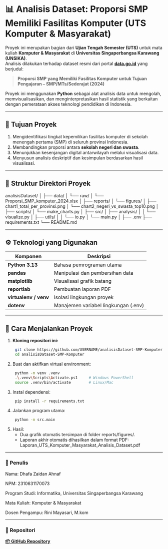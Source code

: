 # 📊 Analisis Dataset: Proporsi SMP Memiliki Fasilitas Komputer (UTS Komputer & Masyarakat)

Proyek ini merupakan bagian dari **Ujian Tengah Semester (UTS)** untuk mata kuliah **Komputer & Masyarakat** di **Universitas Singaperbangsa Karawang (UNSIKA)**.  
Analisis dilakukan terhadap dataset resmi dari portal **[data.go.id](https://data.go.id)** yang berjudul:

> **Proporsi SMP yang Memiliki Fasilitas Komputer untuk Tujuan Pengajaran – SMP/MTs/Sederajat (2024)**

Proyek ini menggunakan **Python** sebagai alat analisis data untuk mengolah, memvisualisasikan, dan menginterpretasikan hasil statistik yang berkaitan dengan pemerataan akses teknologi pendidikan di Indonesia.

---

## 🧭 Tujuan Proyek

1. Mengidentifikasi tingkat kepemilikan fasilitas komputer di sekolah menengah pertama (SMP) di seluruh provinsi Indonesia.  
2. Membandingkan proporsi antara **sekolah negeri dan swasta**.  
3. Menunjukkan kesenjangan digital antarwilayah melalui visualisasi data.  
4. Menyusun analisis deskriptif dan kesimpulan berdasarkan hasil visualisasi.

---

## 🧩 Struktur Direktori Proyek
analisisDataset/
│
├── data/
│ └── raw/
│ └── Proporsi_SMP_komputer_2024.xlsx
│
├── reports/
│ └── figures/
│ ├── chart1_total_per_provinsi.png
│ └── chart2_negeri_vs_swasta_top10.png
│
├── scripts/
│ └── make_charts.py
│
├── src/
│ ├── analysis/
│ │ └── visualize.py
│ ├── utils/
│ │ └── io.py
│ └── main.py
│
├── .env
├── requirements.txt
└── README.md

---

## ⚙️ Teknologi yang Digunakan

| Komponen | Deskripsi |
|----------|------------|
| **Python 3.13** | Bahasa pemrograman utama |
| **pandas** | Manipulasi dan pembersihan data |
| **matplotlib** | Visualisasi grafik batang |
| **reportlab** | Pembuatan laporan PDF |
| **virtualenv / venv** | Isolasi lingkungan proyek |
| **dotenv** | Manajemen variabel lingkungan (.env) |

---

## 🚀 Cara Menjalankan Proyek

1. **Kloning repositori ini:**
   ```bash
    git clone https://github.com/USERNAME/analisisDataset-SMP-Komputer.git
    cd analisisDataset-SMP-Komputer
   ```
2. Buat dan aktifkan virtual environment:
   ```bash
    python -m venv .venv
    .\.venv\Scripts\Activate.ps1     # Windows PowerShell
    source .venv/bin/activate        # Linux/Mac
   ```
4. Instal dependensi:
   ```bash
    pip install -r requirements.txt
   ```
6. Jalankan program utama:
   ```bash
    python -m src.main
   ```
8. Hasil:
   - Dua grafik otomatis tersimpan di folder reports/figures/.
   - Laporan akhir otomatis dihasilkan dalam format PDF:
     Laporan_UTS_Komputer_Masyarakat_Analisis_Dataset.pdf

---

### 👤 Penulis

Nama: Dhafa Zaidan Ahnaf

NPM: 2310631170073

Program Studi: Informatika, Universitas Singaperbangsa Karawang

Mata Kuliah: Komputer & Masyarakat

Dosen Pengampu: Rini Mayasari, M.kom

---

### 🔗 Repositori

**[📦 GitHub Repository]([https://github.com/dhafazaidan/analisisDataset-Komas-SMP-Komputer])**




